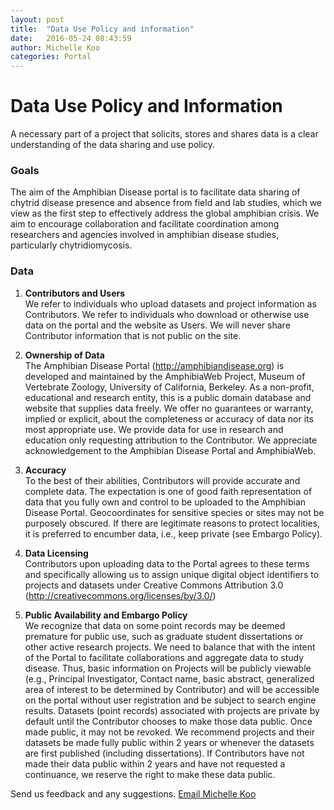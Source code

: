 ```yaml
---
layout: post
title:  "Data Use Policy and information"
date:   2016-05-24 08:43:59
author: Michelle Koo
categories: Portal
---
```


# Data Use Policy and Information

A necessary part of a project that solicits, stores and shares data is a clear understanding of the data sharing and use policy.

### Goals     
The aim of the Amphibian Disease portal is to facilitate data sharing of chytrid disease presence and absence from field and lab studies, which we view as the first step to effectively address the global amphibian crisis. We aim to encourage collaboration and facilitate coordination among researchers and agencies involved in amphibian disease studies, particularly chytridiomycosis. 

### Data   
1) **Contributors and Users**    
We refer to individuals who upload datasets and project information as Contributors. We refer to individuals who download or otherwise use data on the portal and the website as Users. We will never share Contributor information that is not public on the site. 

2) **Ownership of Data**     
The Amphibian Disease Portal (http://amphibiandisease.org) is developed and maintained by the AmphibiaWeb Project, Museum of Vertebrate Zoology, University of California, Berkeley. As a non-profit, educational and research entity, this is a public domain database and website that supplies data freely. We offer no guarantees or warranty, implied or explicit, about the completeness or accuracy of data nor its most appropriate use. We provide data for use in research and education only requesting attribution to the Contributor. We appreciate acknowledgement to the Amphibian Disease Portal and AmphibiaWeb.

3) **Accuracy**     
To the best of their abilities, Contributors will provide accurate and complete data. The expectation is one of good faith representation of data that you fully own and control to be uploaded to the Amphibian Disease Portal. Geocoordinates for sensitive species or sites may not be purposely obscured. If there are legitimate reasons to protect localities, it is preferred to encumber data, i.e., keep private (see Embargo Policy).

4) **Data Licensing**     
Contributors upon uploading data to the Portal agrees to these terms and specifically allowing us to assign unique digital object identifiers to projects and datasets under Creative Commons Attribution 3.0 (http://creativecommons.org/licenses/by/3.0/)

5) **Public Availability and Embargo Policy**     
We recognize that data on some point records may be deemed premature for public use, such as graduate student dissertations or other active research projects. We need to balance that with the intent of the Portal to facilitate collaborations and aggregate data to study disease. Thus,  basic information on Projects will be publicly viewable (e.g., Principal Investigator, Contact name, basic abstract, generalized area of interest to be determined by Contributor) and will be accessible on the portal without user registration and be subject to search engine results.  Datasets (point records) associated with projects are private by default until the Contributor chooses to make those data public. Once made public, it may not be revoked. We recommend projects and their datasets be made fully public within 2 years or whenever the datasets are first published (including dissertations). If Contributors have not made their data public within 2 years and have not requested a continuance, we reserve the right to make these data public.



Send us feedback and any suggestions. [Email Michelle Koo](mailto:mkoo@berkeley.edu)

